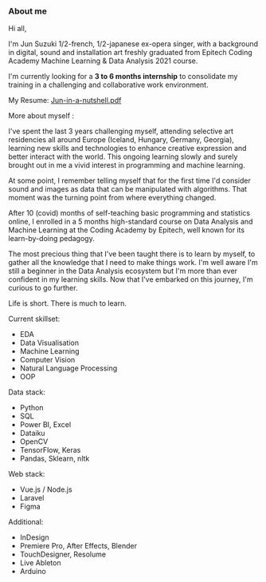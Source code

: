 ### About me

Hi all,

I'm Jun Suzuki 1/2-french, 1/2-japanese ex-opera singer,
with a background in digital, sound and installation art
freshly graduated from Epitech Coding Academy
Machine Learning & Data Analysis 2021 course.

I'm currently looking for a **3 to 6 months internship** to consolidate my training in a challenging and collaborative work environment.

My Resume: [Jun-in-a-nutshell.pdf](https://github.com/szkjn/resume/files/7368401/CV_ML_OCT2021_v1.2.pdf)

More about myself :

I've spent the last 3 years challenging myself, attending selective art residencies all around Europe (Iceland, Hungary, Germany, Georgia), learning new skills and technologies to enhance creative expression and better interact with the world. This ongoing learning slowly and surely brought out in me a vivid interest in programming and machine learning.

At some point, I remember telling myself that for the first time I'd consider sound and images as data that can be manipulated with algorithms. That moment was the turning point from where everything changed.

After 10 (covid) months of self-teaching basic programming and statistics online, I enrolled in a 5 months high-standard course on Data Analysis and Machine Learning at the Coding Academy by Epitech, well known for its learn-by-doing pedagogy.

The most precious thing that I've been taught there is to learn by myself, to gather all the knowledge that I need to make things work. I'm well aware I'm still a beginner in the Data Analysis ecosystem but I'm more than ever confident in my learning skills. Now that I've embarked on this journey, I'm curious to go further.

Life is short. There is much to learn.

Current skillset:
+ EDA
+ Data Visualisation
+ Machine Learning
+ Computer Vision
+ Natural Language Processing
+ OOP

Data stack:
+ Python
+ SQL
+ Power BI, Excel
+ Dataiku
+ OpenCV
+ TensorFlow, Keras
+ Pandas, Sklearn, nltk

Web stack:
+ Vue.js / Node.js
+ Laravel
+ Figma

Additional:
+ InDesign
+ Premiere Pro, After Effects, Blender
+ TouchDesigner, Resolume
+ Live Ableton
+ Arduino
